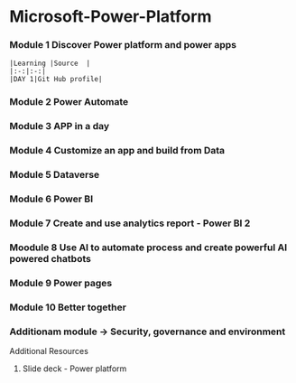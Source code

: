 # Microsoft-Power-Platform

### Module 1 Discover Power platform and power apps  
    |Learning |Source  |
    |:-:|:-:|
    |DAY 1|Git Hub profile|
    
    
### Module 2 Power Automate 
### Module 3 APP in a day 
### Module 4 Customize an app and build from Data
### Module 5  Dataverse 
### Module 6  Power BI 
### Module 7 Create and use analytics report - Power BI 2 
### Moodule 8 Use AI to automate process and create powerful AI powered chatbots 
### Module 9 Power pages 
### Module 10 Better together 
### Additionam module -> Security, governance and environment 

Additional Resources
1. Slide deck - Power platform 
